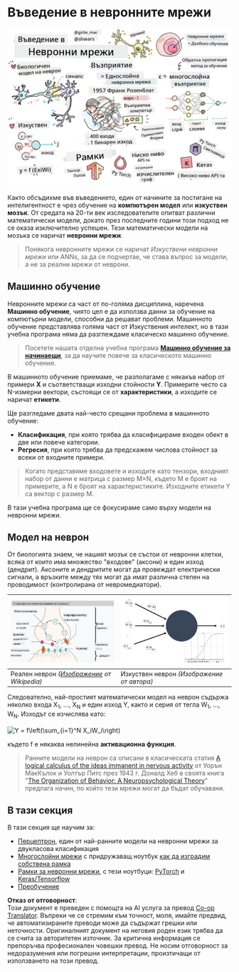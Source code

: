 <!--
CO_OP_TRANSLATOR_METADATA:
{
  "original_hash": "1c6b8c7c1778a35fc1139b7f2aecb7b3",
  "translation_date": "2025-08-25T23:42:36+00:00",
  "source_file": "lessons/3-NeuralNetworks/README.md",
  "language_code": "bg"
}
-->
# Въведение в невронните мрежи

![Обобщение на съдържанието за въведение в невронните мрежи в рисунка](../../../../translated_images/ai-neuralnetworks.1c687ae40bc86e834f497844866a26d3e0886650a67a4bbe29442e2f157d3b18.bg.png)

Както обсъдихме във въведението, един от начините за постигане на интелигентност е чрез обучение на **компютърен модел** или **изкуствен мозък**. От средата на 20-ти век изследователите опитват различни математически модели, докато през последните години този подход не се оказа изключително успешен. Тези математически модели на мозъка се наричат **невронни мрежи**.

> Понякога невронните мрежи се наричат *Изкуствени невронни мрежи* или ANNs, за да се подчертае, че става въпрос за модели, а не за реални мрежи от неврони.

## Машинно обучение

Невронните мрежи са част от по-голяма дисциплина, наречена **Машинно обучение**, чиято цел е да използва данни за обучение на компютърни модели, способни да решават проблеми. Машинното обучение представлява голяма част от Изкуствения интелект, но в тази учебна програма няма да разглеждаме класическо машинно обучение.

> Посетете нашата отделна учебна програма **[Машинно обучение за начинаещи](http://github.com/microsoft/ml-for-beginners)**, за да научите повече за класическото машинно обучение.

В машинното обучение приемаме, че разполагаме с някакъв набор от примери **X** и съответстващи изходни стойности **Y**. Примерите често са N-измерни вектори, състоящи се от **характеристики**, а изходите се наричат **етикети**.

Ще разгледаме двата най-често срещани проблема в машинното обучение:

* **Класификация**, при която трябва да класифицираме входен обект в две или повече категории.
* **Регресия**, при която трябва да предскажем числова стойност за всеки от входните примери.

> Когато представяме входовете и изходите като тензори, входният набор от данни е матрица с размер M×N, където M е броят на примерите, а N е броят на характеристиките. Изходните етикети Y са вектор с размер M.

В тази учебна програма ще се фокусираме само върху модели на невронни мрежи.

## Модел на неврон

От биологията знаем, че нашият мозък се състои от невронни клетки, всяка от които има множество "входове" (аксони) и един изход (дендрит). Аксоните и дендритите могат да провеждат електрически сигнали, а връзките между тях могат да имат различна степен на проводимост (контролирана от невромедиатори).

![Модел на неврон](../../../../translated_images/synapse-wikipedia.ed20a9e4726ea1c6a3ce8fec51c0b9bec6181946dca0fe4e829bc12fa3bacf01.bg.jpg) | ![Модел на неврон](../../../../translated_images/artneuron.1a5daa88d20ebe6f5824ddb89fba0bdaaf49f67e8230c1afbec42909df1fc17e.bg.png)
----|----
Реален неврон *([Изображение](https://en.wikipedia.org/wiki/Synapse#/media/File:SynapseSchematic_lines.svg) от Wikipedia)* | Изкуствен неврон *(Изображение от автора)*

Следователно, най-простият математически модел на неврон съдържа няколко входа X<sub>1</sub>, ..., X<sub>N</sub> и един изход Y, както и серия от тегла W<sub>1</sub>, ..., W<sub>N</sub>. Изходът се изчислява като:

<img src="images/netout.png" alt="Y = f\left(\sum_{i=1}^N X_iW_i\right)" width="131" height="53" align="center"/>

където f е някаква нелинейна **активационна функция**.

> Ранните модели на неврон са описани в класическата статия [A logical calculus of the ideas immanent in nervous activity](https://www.cs.cmu.edu/~./epxing/Class/10715/reading/McCulloch.and.Pitts.pdf) от Уорън МакКълок и Уолтър Питс през 1943 г. Доналд Хеб в своята книга "[The Organization of Behavior: A Neuropsychological Theory](https://books.google.com/books?id=VNetYrB8EBoC)" предлага начин, по който тези мрежи могат да бъдат обучавани.

## В тази секция

В тази секция ще научим за:
* [Перцептрон](03-Perceptron/README.md), един от най-ранните модели на невронни мрежи за двукласова класификация
* [Многослойни мрежи](04-OwnFramework/README.md) с придружаващ ноутбук [как да изградим собствена рамка](../../../../lessons/3-NeuralNetworks/04-OwnFramework/OwnFramework.ipynb)
* [Рамки за невронни мрежи](05-Frameworks/README.md), с тези ноутбуци: [PyTorch](../../../../lessons/3-NeuralNetworks/05-Frameworks/IntroPyTorch.ipynb) и [Keras/Tensorflow](../../../../lessons/3-NeuralNetworks/05-Frameworks/IntroKerasTF.ipynb)
* [Преобучение](../../../../lessons/3-NeuralNetworks/05-Frameworks)

**Отказ от отговорност**:  
Този документ е преведен с помощта на AI услуга за превод [Co-op Translator](https://github.com/Azure/co-op-translator). Въпреки че се стремим към точност, моля, имайте предвид, че автоматизираните преводи може да съдържат грешки или неточности. Оригиналният документ на неговия роден език трябва да се счита за авторитетен източник. За критична информация се препоръчва професионален човешки превод. Не носим отговорност за недоразумения или погрешни интерпретации, произтичащи от използването на този превод.